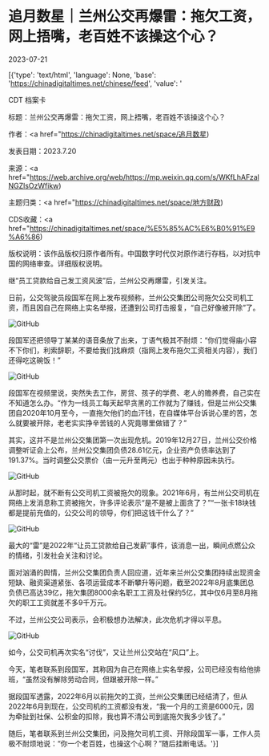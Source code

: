 # 追月数星｜兰州公交再爆雷：拖欠工资，网上捂嘴，老百姓不该操这个心？

2023-07-21

[{'type': 'text/html', 'language': None, 'base': 'https://chinadigitaltimes.net/chinese/feed', 'value': '

CDT 档案卡

标题：兰州公交再爆雷：拖欠工资，网上捂嘴，老百姓不该操这个心？

作者：<a href="https://chinadigitaltimes.net/space/追月数星)

发表日期：2023.7.20

来源：<a href="https://web.archive.org/web/https://mp.weixin.qq.com/s/WKfLhAFzalNGZlsOzWfikw)

主题归类：<a href="https://chinadigitaltimes.net/space/地方财政)

CDS收藏：<a href="https://chinadigitaltimes.net/space/%E5%85%AC%E6%B0%91%E9%A6%86)

版权说明：该作品版权归原作者所有。中国数字时代仅对原作进行存档，以对抗中国的网络审查。详细版权说明。





继“员工贷款给自己发工资风波”后，兰州公交再爆雷，引发关注。

日前，公交驾驶员段国军在网上发布视频称，兰州公交集团公司拖欠公交司机工资，而且因自己在网络上实名举报，还遭到公司打击报复，“自己好像被开除”了。

![GitHub](https://chinadigitaltimes.net/chinese/files/2023/07/post-698474-64baf84305c81.)

段国军还把领导丁某某的语音条放了出来，丁语气极其不耐烦：“你们觉得庙小容不下你们，利索辞职，不要给我们找麻烦（指网上发布拖欠工资相关内容），我们还得吃这碗饭！”

![GitHub](https://chinadigitaltimes.net/chinese/files/2023/07/post-698474-64baf8430e01c.)

段国军在视频里说，突然失去工作，房贷、孩子的学费、老人的赡养费，自己实在不知道怎么办。“作为一线员工每天起早贪黑的工作就为了赚钱，但是兰州公交集团自2020年10月至今，一直拖欠他们的血汗钱，在自媒体平台诉说心里的苦，怎么就要被开除，老老实实挣辛苦钱的人究竟哪里做错了？”

其实，这并不是兰州公交集团第一次出现危机。2019年12月27日，兰州公交价格调整听证会上公布，兰州公交集团负债28.61亿元，企业资产负债率达到了191.37%。当时调整公交票价（由一元升至两元）也出于种种原因未执行。

![GitHub](https://chinadigitaltimes.net/chinese/files/2023/07/post-698474-64baf8431aaa1.)

从那时起，就不断有公交司机工资被拖欠的现象。2021年6月，有兰州公交司机在网络上发消息称工资被拖欠，许多评论表示“是不是被上面贪了？”“一张卡18块钱都是提前充值的，公交公司的领导，你们把这钱干什么了？”

![GitHub](https://chinadigitaltimes.net/chinese/files/2023/07/post-698474-64baf84321ff4.png)

最大的“雷”是2022年“让员工贷款给自己发薪”事件，该消息一出，瞬间点燃公众的情绪，引发社会关注和讨论。

面对汹涌的舆情，兰州公交集团负责人回应道，近年来兰州公交集团持续出现资金短缺、融资渠道紧张、各项运营成本不断攀升等问题，截至2022年8月底集团总负债已高达39亿，拖欠集团8000余名职工工资及社保约5亿，其中仅6月至8月拖欠的职工工资就差不多9千万元。

不过，兰州公交公司表示，会积极想办法解决，此次危机才得以平息。

![GitHub](https://chinadigitaltimes.net/chinese/files/2023/07/post-698474-64baf8432ae69.)

如今，公交司机再次实名“讨伐”，又让兰州公交站在“风口”上。

今天，笔者联系到段国军，其称因为自己在网络上实名举报，公司已经没有给他排班，“虽然没有解除劳动合同，但跟被开除一样。”

据段国军透露，2022年6月以前拖欠的工资，兰州公交集团已经结清了，但从2022年6月到现在，公交司机的工资都没有发，“我一个月的工资是6000元，因为牵扯到社保、公积金的扣除，我也算不清公司到底拖欠我多少钱了。”

随后，笔者联系到兰州公交集团，问及拖欠司机工资、开除段国军一事，工作人员极不耐烦地说：“你一个老百姓，也操这个心啊？”随后挂断电话。'}]
